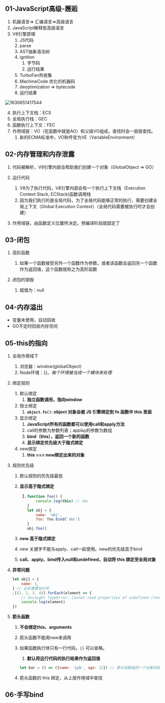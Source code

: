 ## 01-JavaScript高级-邂逅

1. 机器语言=> 汇编语言=>高级语言
2. JavaScript解释型高级语言
3. V8引擎原理
   1. JS代码
   2. parse
   3. AST抽象语法树
   4. ignition
      1. 字节码
      2. 运行结果
   5. TurboFan热收集
   6. MachineCode 优化的机器码
   7. deoptimization => bytecode
   8. 运行结果

![1630651417544](C:\Users\VunboYao\AppData\Roaming\Typora\typora-user-images\1630651417544.png)

4. 执行上下文栈：ECS
5. 全局执行栈：GEC
6. 函数执行上下文：FEC
7. 作用域链：VO（在函数中就是AO）和父级VO组成，查找时会一层层查找。
   1. 新的ECMA标准中，VO称呼变为VE（VariableEnvironment）

## 02-内存管理和内存泄露

1. 代码被解析，V8引擎内部会帮助我们创建一个对象（GlobalObject => GO）
2. 运行代码
   1. V8为了执行代码，V8引擎内部会有一个执行上下文栈（Execution Context Stack, ECStack)函数调用栈
   2. 因为我们执行的是全局代码，为了全局代码能够正常的执行，需要创建全局上下文（Global Execution Context）（全局代码需要被执行时才会创建）

3. 作用域链，由函数定义位置所决定。预编译阶段就固定了

## 03-闭包

1. 高阶函数
   1. 如果一个函数接受另外一个函数作为参数，或者该函数会返回另一个函数作为返回值，这个函数就称之为高阶函数

2. 闭包的销毁
   1. 赋值为：null

## 04-内存溢出

- 变量未使用，自动回收
- GO不定时回收内存空间

## 05-this的指向

1. 全局作用域下
   1. 浏览器：window(globalObject)
   2. Node环境：{}。*每个环境被当成一个模块来处理*

2. 绑定规则
   1. 默认绑定
      1. **独立函数调用，指向window**
   2. 隐士绑定
      1. **`object.fn()`: object 对象会被 JS 引擎绑定到 fn 函数中 this 里面**
   3. 显示绑定
      1. **JavaScript所有的函数都可以使用call和apply方法**
      2. call的参数为参数列表；applay的参数为数组
      3. **bind（this），返回一个新的函数**
      4. **显示绑定优先级大于隐式绑定**
   4. new绑定
      1. **this === new绑定出来的对象**

3. 规则优先级

   1. 默认规则的优先级最低

   2. **显示高于隐式绑定**

      1. ```js
         function foo() {
             console.log(this) // abc
         }
         let obj = {
             name: 'obj',
             foo: foo.bind('abc')
         }
         obj.foo()
         ```

   3. **new 高于隐式绑定**

   4. new 关键字不能与apply、call一起使用。new的优先级高于bind

   5. **call、apply、bind传入null和undefined，自动将 this 绑定至全局对象**

4. **异常问题**

   ```js
   let obj1 = {
       name: 1,
   } // 此处需要加分号
   ;[(1, 2, 3, 4)].forEach(element => {
       // Uncaught TypeError: Cannot read properties of undefined (reading 'forEach')
       console.log(element)
   })
   ```

5. **箭头函数**

   1. **不会绑定this、arguments**

   2. 箭头函数不能用new来调用

   3. 如果函数执行体只有一行代码，`{}` 可以省略。

      1. **默认将这行代码的执行结果作为返回值**

      ```js
      let bar = () => ({name: 'yyb', age: 12}) // 箭头函数返回一个对象的简写
      ```

   4. 箭头函数的 this 绑定，从上层作用域中查找

## 06-手写bind

